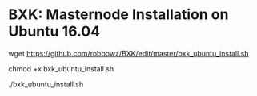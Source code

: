 # BXK: Masternode Installation on Ubuntu 16.04

wget https://github.com/robbowz/BXK/edit/master/bxk_ubuntu_install.sh

chmod +x bxk_ubuntu_install.sh

./bxk_ubuntu_install.sh
